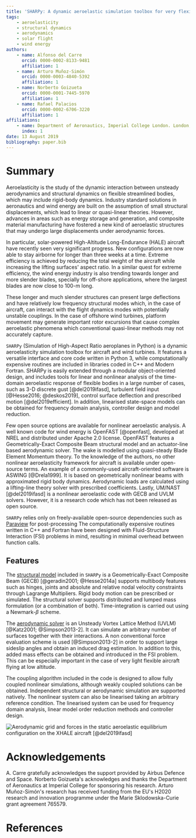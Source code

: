 ```yaml
---
title: 'SHARPy: A dynamic aeroelastic simulation toolbox for very flexible aircraft and wind turbines'
tags:
    - aeroelasticity
    - structural dynamics
    - aerodynamics
    - solar flight
    - wind energy
authors:
    - name: Alfonso del Carre
      orcid: 0000-0002-8133-9481
      affiliation: 1
    - name: Arturo Muñoz-Simón
      orcid: 0000-0003-4840-5392
      affiliation: 1
    - name: Norberto Goizueta
      orcid: 0000-0001-7445-5970
      affiliation: 1
    - name: Rafael Palacios
      orcid: 0000-0002-6706-3220
      affiliation: 1
affiliations:
    - name: Department of Aeronautics, Imperial College London. London, UK.
      index: 1
date: 13 August 2019
bibliography: paper.bib
---
```


# Summary

Aeroelasticity is the study of the dynamic interaction between unsteady aerodynamics
and structural dynamics on flexible streamlined bodies, which may include
rigid-body dynamics.  Industry standard solutions in aeronautics and wind energy
are built on the assumption of small structural displacements, which lead to linear
or quasi-linear theories. However, advances in areas such as energy storage and generation,
and composite material manufacturing have fostered a new kind of aeroelastic
structures that may undergo large displacements under aerodynamic forces.

In particular, solar-powered High-Altitude Long-Endurance (HALE) aircraft
have recently seen very significant progress. New configurations
are now able
to stay airborne for longer than three weeks at a time.
Extreme efficiency is achieved by reducing the total weight of the aircraft while
increasing the lifting surfaces' aspect ratio.
In a similar quest for extreme efficiency, the wind energy industry
is also trending towards longer and more slender blades, specially for off-shore
applications, where the largest blades are now close to 100-m long.


These longer and much slender structures can present large deflections and have relatively low frequency structural
modes which, in the case of aircraft, can interact with the flight dynamics modes with potentially unstable couplings.
In the case of offshore wind turbines, platform movement may generate important rotor excursions that cause complex
aeroelastic phenomena which conventional quasi-linear methods may not accurately capture.


``SHARPy`` (Simulation of High-Aspect Ratio aeroplanes in Python) is a dynamic aeroelasticity simulation toolbox for
aircraft and wind turbines. It features a versatile interface and core code written in Python 3, while computationally
expensive routines are included in libraries coded in C++ and Modern Fortran. SHARPy is easily extended through a
modular object-oriented design, and includes tools for linear and nonlinear analysis of the time-domain aeroelastic
response of flexible bodies in a large number of cases, such as 3-D discrete gust [@del2019ifasd], turbulent field
input [@Hesse2016; @deskos2019], control surface deflection and prescribed motion [@del2019efficient]. In addition, linearised
state-space models can be obtained for frequency domain analysis, controller design and model reduction.


Few open source options are available for nonlinear aeroelastic analysis. A well known code for wind
energy is OpenFAST [@openfast], developed at NREL and distributed under
Apache 2.0 license. OpenFAST features a Geometrically-Exact Composite Beam structural
model and an actuator-line based aerodynamic solver. The wake is modelled using
quasi-steady Blade Element Momentum theory. To the knowledge of the authors,
no other nonlinear aeroelasticity framework for aircraft is available
under open-source terms. An example of a commonly-used aircraft-oriented software
is ASWING [@Drela1999]. It is based on geometrically nonlinear beams with approximated
rigid body dynamics. Aerodynamic loads are calculated using a lifting-line
theory solver with prescribed coefficients. Lastly, UM/NAST [@del2019ifasd] is a nonlinear
aeroelastic code with GECB and UVLM solvers. However, it is a research code
which has not been released as open source.


``SHARPy`` relies only on freely-available open-source dependencies
such as [Paraview](https://paraview.org) for post-processing
The computationally
expensive routines written in C++ and Fortran have been designed with Fluid-Structure
Interaction (FSI) problems in mind, resulting in minimal overhead between
function calls.

## Features
The [structural model](https://github.com/imperialcollegelondon/xbeam)
included in ``SHARPy`` is a Geometrically-Exact Composite Beam (GECB) [@geradin2001; @Hesse2014a]
supports multibody features
such as hinges, joints and absolute and relative nodal velocity constraints through Lagrange Multipliers.
Rigid body motion can be prescribed or simulated. The structural solver supports
distributed and lumped mass formulation (or a combination of both). Time-integration
is carried out using a Newmark-$\beta$ scheme.

The [aerodynamic solver](https://github.com/imperialcollegelondon/uvlm) is an Unsteady
Vortex Lattice Method (UVLM) [@Katz2001; @Simpson2013-2].
It can simulate an arbitrary number of surfaces together
with their interactions. A non conventional force evaluation scheme is used [@Simpson2013-2] in
order to support large sideslip angles and obtain an induced drag estimation.
In addition to this, added mass effects can be obtained and introduced in the
FSI problem. This can be especially important in the case of very light flexible
aircraft flying at low altitude.

The coupling algorithm included in the code is designed to allow fully coupled
nonlinear simulations, although weakly coupled solutions can be obtained. Independent
structural or aerodynamic simulation are supported natively.
The nonlinear system can also be linearised taking an arbitrary reference condition. The linearised system can be used
for frequency domain analysis, linear model order reduction methods and controller design.

![Aerodynamic grid and forces in the static aeroelastic equilibrium configuration on the XHALE aircraft [@del2019ifasd]](https://github.com/ImperialCollegeLondon/sharpy/raw/master/docs/source/media/XHALE-render.jpg)


# Acknowledgements
A. Carre gratefully acknowledges the support provided by Airbus Defence and Space. Norberto Goizueta's acknowledges and
thanks the Department of Aeronautics at Imperial College for sponsoring his research.
Arturo Muñoz-Simón's research has received funding from the EU's H2020 research and innovation programme
under the Marie Sklodowska-Curie grant agreement 765579.

# References
